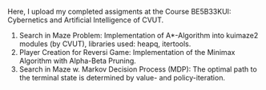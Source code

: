 Here, I upload my completed assigments at the Course BE5B33KUI: Cybernetics and Artificial Intelligence of CVUT. 

1. Search in Maze Problem: Implementation of A*-Algorithm into kuimaze2 modules (by CVUT), libraries used: heapq, itertools.
2. Player Creation for Reversi Game: Implementation of the Minimax Algorithm with Alpha-Beta Pruning.
3. Search in Maze w. Markov Decision Process (MDP): The optimal path to the terminal state is determined by value- and policy-iteration.
